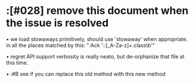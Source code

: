 # :[#028] remove this document when the issue is resolved


• we load stowaways primitively, should use 'stowaway' when appropriate.
  in all the places matched by this: ":Ack '::[_A-Za-z]+\.class\b'"

• regret API support verbosity is really neato, but de-orphanize that file
  at this time.

• :#B see if you can replace this old method with this new method
